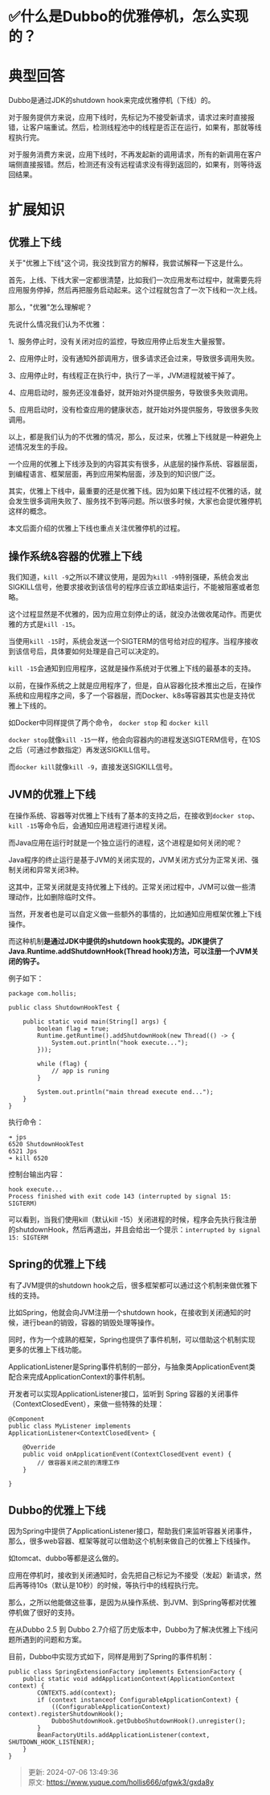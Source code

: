 # ✅什么是Dubbo的优雅停机，怎么实现的？

# 典型回答


Dubbo是通过JDK的shutdown hook来完成优雅停机（下线）的。



对于服务提供方来说，应用下线时，先标记为不接受新请求，请求过来时直接报错，让客户端重试。然后，检测线程池中的线程是否正在运行，如果有，那就等线程执行完。



对于服务消费方来说，应用下线时，不再发起新的调用请求，所有的新调用在客户端侧直接报错。然后，检测还有没有远程请求没有得到返回的，如果有，则等待返回结果。



# 扩展知识
## 
## 优雅上下线


关于"优雅上下线"这个词，我没找到官方的解释，我尝试解释一下这是什么。



首先，上线、下线大家一定都很清楚，比如我们一次应用发布过程中，就需要先将应用服务停掉，然后再把服务启动起来。这个过程就包含了一次下线和一次上线。



那么，"优雅"怎么理解呢？



先说什么情况我们认为不优雅：



1、服务停止时，没有关闭对应的监控，导致应用停止后发生大量报警。



2、应用停止时，没有通知外部调用方，很多请求还会过来，导致很多调用失败。



3、应用停止时，有线程正在执行中，执行了一半，JVM进程就被干掉了。



4、应用启动时，服务还没准备好，就开始对外提供服务，导致很多失败调用。



5、应用启动时，没有检查应用的健康状态，就开始对外提供服务，导致很多失败调用。



以上，都是我们认为的不优雅的情况，那么，反过来，优雅上下线就是一种避免上述情况发生的手段。



一个应用的优雅上下线涉及到的内容其实有很多，从底层的操作系统、容器层面，到编程语言、框架层面，再到应用架构层面，涉及到的知识很广泛。



其实，优雅上下线中，最重要的还是优雅下线。因为如果下线过程不优雅的话，就会发生很多调用失败了、服务找不到等问题。所以很多时候，大家也会提优雅停机这样的概念。



本文后面介绍的优雅上下线也重点关注优雅停机的过程。



## 操作系统&容器的优雅上下线


我们知道，`kill -9`之所以不建议使用，是因为`kill -9`特别强硬，系统会发出SIGKILL信号，他要求接收到该信号的程序应该立即结束运行，不能被阻塞或者忽略。



这个过程显然是不优雅的，因为应用立刻停止的话，就没办法做收尾动作。而更优雅的方式是`kill -15`。



当使用`kill -15`时，系统会发送一个SIGTERM的信号给对应的程序。当程序接收到该信号后，具体要如何处理是自己可以决定的。



`kill -15`会通知到应用程序，这就是操作系统对于优雅上下线的最基本的支持。



以前，在操作系统之上就是应用程序了，但是，自从容器化技术推出之后，在操作系统和应用程序之间，多了一个容器层，而Docker、k8s等容器其实也是支持优雅上下线的。



如Docker中同样提供了两个命令， `docker stop` 和 `docker kill`



`docker stop`就像`kill -15`一样，他会向容器内的进程发送SIGTERM信号，在10S之后（可通过参数指定）再发送SIGKILL信号。



而`docker kill`就像`kill -9`，直接发送SIGKILL信号。



## JVM的优雅上下线


在操作系统、容器等对优雅上下线有了基本的支持之后，在接收到`docker stop`、`kill -15`等命令后，会通知应用进程进行进程关闭。



而Java应用在运行时就是一个独立运行的进程，这个进程是如何关闭的呢？



Java程序的终止运行是基于JVM的关闭实现的，JVM关闭方式分为正常关闭、强制关闭和异常关闭3种。



这其中，正常关闭就是支持优雅上下线的。正常关闭过程中，JVM可以做一些清理动作，比如删除临时文件。



当然，开发者也是可以自定义做一些额外的事情的，比如通知应用框架优雅上下线操作。



而这种机制**是通过JDK中提供的shutdown hook实现的。JDK提供了Java.Runtime.addShutdownHook(Thread hook)方法，可以注册一个JVM关闭的钩子。**



例子如下：



```plain
package com.hollis;

public class ShutdownHookTest {

    public static void main(String[] args) {
        boolean flag = true;
        Runtime.getRuntime().addShutdownHook(new Thread(() -> {
            System.out.println("hook execute...");
        }));

        while (flag) {
            // app is runing
        }

        System.out.println("main thread execute end...");
    }
}
```



执行命令：



```plain
➜ jps
6520 ShutdownHookTest
6521 Jps
➜ kill 6520
```



控制台输出内容：



```plain
hook execute...
Process finished with exit code 143 (interrupted by signal 15: SIGTERM)
```



可以看到，当我们使用kill（默认kill -15）关闭进程的时候，程序会先执行我注册的shutdownHook，然后再退出，并且会给出一个提示：`interrupted by signal 15: SIGTERM`



## Spring的优雅上下线


有了JVM提供的shutdown hook之后，很多框架都可以通过这个机制来做优雅下线的支持。



比如Spring，他就会向JVM注册一个shutdown hook，在接收到关闭通知的时候，进行bean的销毁，容器的销毁处理等操作。



同时，作为一个成熟的框架，Spring也提供了事件机制，可以借助这个机制实现更多的优雅上下线功能。



ApplicationListener是Spring事件机制的一部分，与抽象类ApplicationEvent类配合来完成ApplicationContext的事件机制。



开发者可以实现ApplicationListener接口，监听到 Spring 容器的关闭事件（ContextClosedEvent），来做一些特殊的处理：



```plain
@Component
public class MyListener implements ApplicationListener<ContextClosedEvent> {

    @Override
    public void onApplicationEvent(ContextClosedEvent event) {
        // 做容器关闭之前的清理工作
    }

}
```



## Dubbo的优雅上下线


因为Spring中提供了ApplicationListener接口，帮助我们来监听容器关闭事件，那么，很多web容器、框架等就可以借助这个机制来做自己的优雅上下线操作。



如tomcat、dubbo等都是这么做的。



应用在停机时，接收到关闭通知时，会先把自己标记为不接受（发起）新请求，然后再等待10s（默认是10秒）的时候，等执行中的线程执行完。



那么，之所以他能做这些事，是因为从操作系统、到JVM、到Spring等都对优雅停机做了很好的支持。



在从Dubbo 2.5 到 Dubbo 2.7介绍了历史版本中，Dubbo为了解决优雅上下线问题所遇到的问题和方案。



目前，Dubbo中实现方式如下，同样是用到了Spring的事件机制：



```plain
public class SpringExtensionFactory implements ExtensionFactory {
    public static void addApplicationContext(ApplicationContext context) {
        CONTEXTS.add(context);
        if (context instanceof ConfigurableApplicationContext) {
            ((ConfigurableApplicationContext) context).registerShutdownHook();
            DubboShutdownHook.getDubboShutdownHook().unregister();
        }
        BeanFactoryUtils.addApplicationListener(context, SHUTDOWN_HOOK_LISTENER);
    }
}
```





> 更新: 2024-07-06 13:49:36  
> 原文: <https://www.yuque.com/hollis666/qfgwk3/gxda8y>